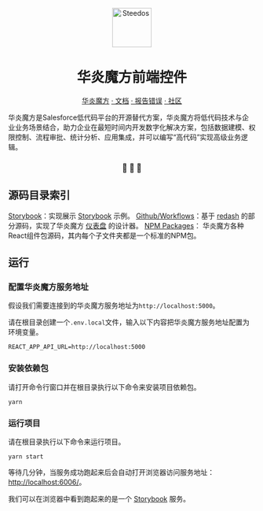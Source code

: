 <p align="center">
  <a href="https://www.steedos.cn">
    <img alt="Steedos" src="https://steedos.github.io/assets/logo.png" width="80" />
  </a>
</p>
<h1 align="center">
  华炎魔方前端控件
</h1>

<p align="center">
<a href="https://github.com/steedos/steedos-platform/">华炎魔方</a>
<a href="https://www.steedos.cn/"> · 文档</a>
<a href="https://github.com/steedos/app-builder/issues"> · 报告错误</a>
<a href="https://community.steedos.cn/"> · 社区</a>
</p>

<p align="center">

华炎魔方是Salesforce低代码平台的开源替代方案，华炎魔方将低代码技术与企业业务场景结合，助力企业在最短时间内开发数字化解决方案，包括数据建模、权限控制、流程审批、统计分析、应用集成，并可以编写“高代码”实现高级业务逻辑。

<h3 align="center">
 🤖 🎨 🚀
</h3>

## 源码目录索引

[Storybook](.storybook)：实现展示 [Storybook](https://storybook.js.org/) 示例。
[Github/Workflows](apps/charts-design)：基于 [redash](https://github.com/getredash/redash) 的部分源码，实现了华炎魔方 [仪表盘](https://steedos.cn/docs/developer/dashboard) 的设计器。
[NPM Packages](packages)： 华炎魔方各种React组件包源码，其内每个子文件夹都是一个标准的NPM包。

## 运行

### 配置华炎魔方服务地址

假设我们需要连接到的华炎魔方服务地址为`http://localhost:5000`。

请在根目录创建一个`.env.local`文件，输入以下内容把华炎魔方服务地址配置为环境变量。

```shell
REACT_APP_API_URL=http://localhost:5000
```

### 安装依赖包

请打开命令行窗口并在根目录执行以下命令来安装项目依赖包。

```shell
yarn
```

### 运行项目

请在根目录执行以下命令来运行项目。

```shell
yarn start
```

等待几分钟，当服务成功跑起来后会自动打开浏览器访问服务地址： <http://localhost:6006/>。

我们可以在浏览器中看到跑起来的是一个 [Storybook](https://storybook.js.org/) 服务。
